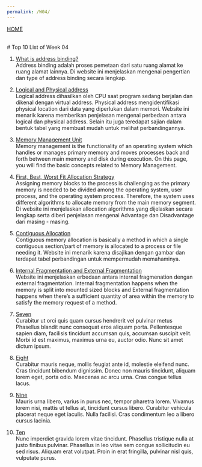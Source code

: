 ```yaml
---
permalink: /W04/
---
```

[HOME](../)

<br>
# Top 10 List of Week 04

1. [What is address binding?](https://www.techwalla.com/articles/what-is-address-binding)<br>
Address binding adalah proses pemetaan dari satu ruang alamat ke ruang alamat lainnya. Di website ini menjelaskan mengenai pengertian dan type of address binding secara lengkap.

2. [Logical and Physical address ]((https://www.geeksforgeeks.org/logical-and-physical-address-in-operating-system/))<br>
Logical address dihasilkan oleh CPU saat program sedang berjalan dan dikenal dengan virtual address. Physical address mengidentifikasi physical location dari data yang diperlukan dalam memori. Website ini menarik karena memberikan penjelasan mengenai perbedaan antara logical dan physical address. Selain itu juga teredapat sajian dalam bentuk tabel yang membuat mudah untuk melihat perbandingannya. 

3. [Memory Management Unit](https://www.tutorialspoint.com/operating_system/os_memory_management.htm)<br>
Memory management is the functionality of an operating system which handles or manages primary memory and moves processes back and forth between main memory and disk during execution. On this page, you will find the basic concepts related to Memory Management.

4. [First, Best, Worst Fit Allocation Strategy](https://www.tutorialspoint.com/operating_system/os_memory_allocation_qa2.htm)<br>
Assigning memory blocks to the process is challenging as the primary memory is needed to be divided among the operating system, user process, and the operating system process. Therefore, the system uses different algorithms to allocate memory from the main memory segment. Di website ini menjelaskan allocation algorithms yang dijelaskan secara lengkap serta diberi penjelasan mengenai Advantage dan Disadvantage dari masing - masing.

5. [Contiguous Allocation](https://www.geeksforgeeks.org/difference-between-contiguous-and-noncontiguous-memory-allocation/)<br>
Contiguous memory allocation is basically a method in which a single contiguous section/part of memory is allocated to a process or file needing it. Website ini menarik karena disajikan dengan gambar dan terdapat tabel perbandingan untuk mempermudah memahaminya.

6. [Internal Fragmentation and External Fragmentation]((https://www.geeksforgeeks.org/difference-between-internal-and-external-fragmentation/))<br>
Website ini menjelaskan erbedaan antara internal fragmenation dengan external fragmentation. Internal fragmentation happens when the memory is split into mounted sized blocks and External fragmentation happens when there’s a sufficient quantity of area within the memory to satisfy the memory request of a method.

7. [Seven](https://en.wikipedia.org/wiki/7)<br>
Curabitur ut orci quis quam cursus hendrerit vel pulvinar metus
Phasellus blandit nunc consequat eros aliquam porta.
Pellentesque sapien diam, facilisis tincidunt accumsan quis, accumsan suscipit velit. 
Morbi id est maximus, maximus urna eu, auctor odio. 
Nunc sit amet dictum ipsum.

8. [Eight](https://en.wikipedia.org/wiki/8)<br>
Curabitur mauris neque, mollis feugiat ante id, molestie eleifend nunc.
Cras tincidunt bibendum dignissim.
Donec non mauris tincidunt, aliquam lorem eget, porta odio.
Maecenas ac arcu urna.
Cras congue tellus lacus.

9. [Nine](https://en.wikipedia.org/wiki/9)<br>
Mauris urna libero, varius in purus nec, tempor pharetra lorem.
Vivamus lorem nisi, mattis ut tellus at, tincidunt cursus libero.
Curabitur vehicula placerat neque eget iaculis.
Nulla facilisi.
Cras condimentum leo a libero cursus lacinia.

10. [Ten](https://en.wikipedia.org/wiki/10)<br>
Nunc imperdiet gravida lorem vitae tincidunt. 
Phasellus tristique nulla at justo finibus pulvinar.
Phasellus in leo vitae sem congue sollicitudin eu sed risus.
Aliquam erat volutpat.
Proin in erat fringilla, pulvinar nisl quis, vulputate purus.
